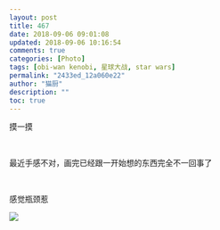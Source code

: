 ```yaml
---
layout: post
title: 467
date: 2018-09-06 09:01:08
updated: 2018-09-06 10:16:54
comments: true
categories: [Photo]
tags: [obi-wan kenobi, 星球大战, star wars]
permalink: "2433ed_12a060e22"
author: "猫厨"
description: ""
toc: true
---
```


<p>摸一摸</p> 
<br /> 
<p>最近手感不对，画完已经跟一开始想的东西完全不一回事了</p> 
<br /> 
<p>感觉瓶颈惹</p>

![](/img/img_cVZNdzJtQk9JV2V0ZEtRdzdDVks3M3lKSExRUVJFcUcvcVZ3YlZNWGdKRzBZSENiOWRWcUR3PT0.jpg)